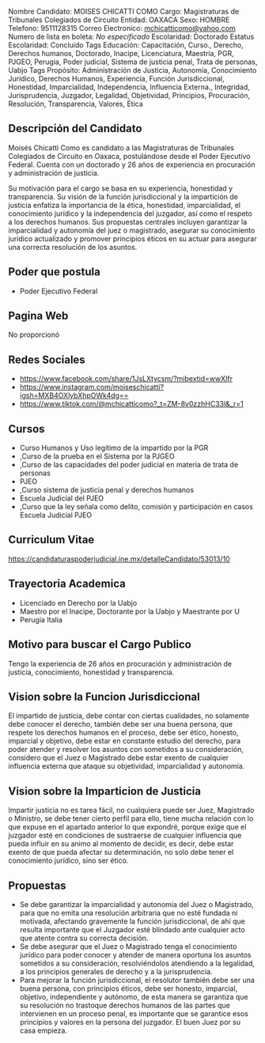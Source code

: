 Nombre Candidato: MOISES CHICATTI COMO
Cargo: Magistraturas de Tribunales Colegiados de Circuito
Entidad: OAXACA
Sexo: HOMBRE
Telefono: 9511128315
Correo Electronico: mchicatticomo@yahoo.com
Numero de lista en boleta: *No especificado*
Escolaridad: Doctorado
Estatus Escolaridad: Concluido
Tags Educación: Capacitación, Curso., Derecho, Derechos humanos, Doctorado, Inacipe, Licenciatura, Maestría, PGR, PJGEO, Perugia, Poder judicial, Sistema de justicia penal, Trata de personas, Uabjo
Tags Propósito: Administración de Justicia, Autonomía, Conocimiento Jurídico, Derechos Humanos, Experiencia, Función Jurisdiccional, Honestidad, Imparcialidad, Independencia, Influencia Externa., Integridad, Jurisprudencia, Juzgador, Legalidad, Objetividad, Principios, Procuración, Resolución, Transparencia, Valores, Ética


## Descripción del Candidato 

Moisés Chicatti Como es candidato a las Magistraturas de Tribunales Colegiados de Circuito en Oaxaca, postulándose desde el Poder Ejecutivo Federal. Cuenta con un doctorado y 26 años de experiencia en procuración y administración de justicia. 

Su motivación para el cargo se basa en su experiencia, honestidad y transparencia.  Su visión de la función jurisdiccional y la impartición de justicia enfatiza la importancia de la ética, honestidad, imparcialidad, el conocimiento jurídico y la independencia del juzgador, así como el respeto a los derechos humanos. Sus propuestas centrales incluyen garantizar la imparcialidad y autonomía del juez o magistrado, asegurar su conocimiento jurídico actualizado y promover principios éticos en su actuar para asegurar una correcta resolución de los asuntos.


## Poder que postula

- Poder Ejecutivo Federal


## Pagina Web

No proporcionó


## Redes Sociales

- https://www.facebook.com/share/1JsLXtycsm/?mibextid=wwXIfr
- https://www.instagram.com/moiseschicatti?igsh=MXB4OXlybXhpOWk4dg==
- https://www.tiktok.com/@mchicatticomo?_t=ZM-8v0zzhHC33l&_r=1


## Cursos

- Curso  Humanos y Uso legítimo de la  impartido por la PGR
- ,Curso  de la prueba en el Sistema  por la PJGEO
- ,Curso  de las capacidades del poder judicial en materia de trata de personas
- PJEO
- ,Curso sistema de justicia penal y derechos humanos
- Escuela Judicial del PJEO
- ,Curso  que la ley señala como delito, comisión y participación en casos  Escuela Judicial PJEO


## Curriculum Vitae

https://candidaturaspoderjudicial.ine.mx/detalleCandidato/53013/10


## Trayectoria Academica

- Licenciado en Derecho por la Uabjo
- Maestro por el Inacipe, Doctorante por la Uabjo y Maestrante por U
- Perugia Italia


## Motivo para buscar el Cargo Publico

Tengo la experiencia de 26 años en procuración y administración de justicia, conocimiento, honestidad y transparencia.


## Vision sobre la Funcion Jurisdiccional

El impartido de justicia, debe contar con ciertas cualidades, no solamente debe conocer el derecho, también debe ser una buena persona, que respete los derechos humanos en el proceso, debe ser ético, honesto, imparcial y objetivo, debe estar en constante estudio del derecho, para poder atender y resolver los asuntos con sometidos a su consideración, considero que el Juez o Magistrado debe estar exento de cualquier influencia externa que ataque su objetividad, imparcialidad y autonomía.


## Vision sobre la Imparticion de Justicia

Impartir justicia no es tarea fácil, no cualquiera puede ser Juez, Magistrado o Ministro, se debe tener cierto perfil para ello, tiene mucha relación con lo que expuse en el apartado anterior lo que expondré, porque exige que el juzgador esté en condiciones de sustraerse de cualquier influencia que pueda influir en su animo al momento de decidir, es decir, debe estar exento de  que pueda afectar su determinación, no solo debe tener el conocimiento jurídico, sino ser ético.


## Propuestas

- Se debe garantizar la imparcialidad y autonomía del Juez o Magistrado, para que no emita una resolución arbitraria que no esté fundada ni motivada, afectando gravemente la función jurisdiccional, de ahí que resulta importante que el Juzgador esté blindado ante cualquier acto que atente contra su correcta decisión.
- Se debe asegurar que el Juez o Magistrado tenga el conocimiento jurídico para poder conocer y atender de manera oportuna los asuntos sometidos a su consideración, resolviéndolos atendiendo a la legalidad, a los principios generales de derecho y a la jurisprudencia.
- Para mejorar la función jurisdiccional, el resolutor también debe ser una buena persona, con principios éticos, debe ser honesto, imparcial, objetivo, independiente y autónomo, de esta manera se garantiza que su resolución no trastoque derechos humanos de las partes que intervienen en un proceso penal, es importante que se garantice esos principios y valores en la persona del juzgador. El buen Juez por su casa empieza.

